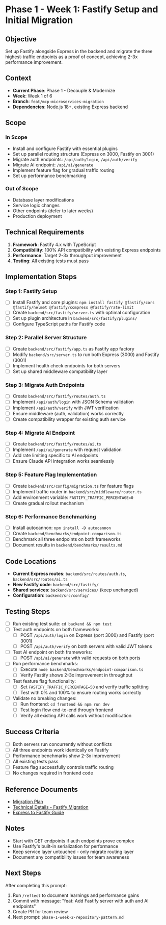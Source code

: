 # Phase 1 - Week 1: Fastify Setup and Initial Migration

## Objective
Set up Fastify alongside Express in the backend and migrate the three highest-traffic endpoints as a proof of concept, achieving 2-3x performance improvement.

## Context
- **Current Phase**: Phase 1 - Decouple & Modernize
- **Week**: Week 1 of 6
- **Branch**: `feat/mcp-microservices-migration`
- **Dependencies**: Node.js 18+, existing Express backend

## Scope
### In Scope
- Install and configure Fastify with essential plugins
- Set up parallel routing structure (Express on 3000, Fastify on 3001)
- Migrate auth endpoints: `/api/auth/login`, `/api/auth/verify`
- Migrate AI endpoint: `/api/ai/generate`
- Implement feature flag for gradual traffic routing
- Set up performance benchmarking

### Out of Scope
- Database layer modifications
- Service logic changes
- Other endpoints (defer to later weeks)
- Production deployment

## Technical Requirements
1. **Framework**: Fastify 4.x with TypeScript
2. **Compatibility**: 100% API compatibility with existing Express endpoints
3. **Performance**: Target 2-3x throughput improvement
4. **Testing**: All existing tests must pass

## Implementation Steps

### Step 1: Fastify Setup
- [ ] Install Fastify and core plugins: `npm install fastify @fastify/cors @fastify/helmet @fastify/compress @fastify/rate-limit`
- [ ] Create `backend/src/fastify/server.ts` with optimal configuration
- [ ] Set up plugin architecture in `backend/src/fastify/plugins/`
- [ ] Configure TypeScript paths for Fastify code

### Step 2: Parallel Server Structure
- [ ] Create `backend/src/fastify/app.ts` as Fastify app factory
- [ ] Modify `backend/src/server.ts` to run both Express (3000) and Fastify (3001)
- [ ] Implement health check endpoints for both servers
- [ ] Set up shared middleware compatibility layer

### Step 3: Migrate Auth Endpoints
- [ ] Create `backend/src/fastify/routes/auth.ts`
- [ ] Implement `/api/auth/login` with JSON Schema validation
- [ ] Implement `/api/auth/verify` with JWT verification
- [ ] Ensure middleware (auth, validation) works correctly
- [ ] Create compatibility wrapper for existing auth service

### Step 4: Migrate AI Endpoint
- [ ] Create `backend/src/fastify/routes/ai.ts`
- [ ] Implement `/api/ai/generate` with request validation
- [ ] Add rate limiting specific to AI endpoints
- [ ] Ensure Claude API integration works seamlessly

### Step 5: Feature Flag Implementation
- [ ] Create `backend/src/config/migration.ts` for feature flags
- [ ] Implement traffic router in `backend/src/middleware/router.ts`
- [ ] Add environment variable: `FASTIFY_TRAFFIC_PERCENTAGE=0`
- [ ] Create gradual rollout mechanism

### Step 6: Performance Benchmarking
- [ ] Install autocannon: `npm install -D autocannon`
- [ ] Create `backend/benchmarks/endpoint-comparison.ts`
- [ ] Benchmark all three endpoints on both frameworks
- [ ] Document results in `backend/benchmarks/results.md`

## Code Locations
- **Current Express routes**: `backend/src/routes/auth.ts`, `backend/src/routes/ai.ts`
- **New Fastify code**: `backend/src/fastify/`
- **Shared services**: `backend/src/services/` (keep unchanged)
- **Configuration**: `backend/src/config/`

## Testing Steps
- [ ] Run existing test suite: `cd backend && npm test`
- [ ] Test auth endpoints on both frameworks:
  - [ ] POST `/api/auth/login` on Express (port 3000) and Fastify (port 3001)
  - [ ] POST `/api/auth/verify` on both servers with valid JWT tokens
- [ ] Test AI endpoint on both frameworks:
  - [ ] POST `/api/ai/generate` with valid requests on both ports
- [ ] Run performance benchmarks:
  - [ ] Execute `node backend/benchmarks/endpoint-comparison.ts`
  - [ ] Verify Fastify shows 2-3x improvement in throughput
- [ ] Test feature flag functionality:
  - [ ] Set `FASTIFY_TRAFFIC_PERCENTAGE=50` and verify traffic splitting
  - [ ] Test with 0% and 100% to ensure routing works correctly
- [ ] Validate no breaking changes:
  - [ ] Run frontend: `cd frontend && npm run dev`
  - [ ] Test login flow end-to-end through frontend
  - [ ] Verify all existing API calls work without modification

## Success Criteria
- [ ] Both servers run concurrently without conflicts
- [ ] All three endpoints work identically on Fastify
- [ ] Performance benchmarks show 2-3x improvement
- [ ] All existing tests pass
- [ ] Feature flag successfully controls traffic routing
- [ ] No changes required in frontend code

## Reference Documents
- [Migration Plan](../roadmaps/AI_MCP_MIGRATION_SUMMARY.md)
- [Technical Details - Fastify Migration](../roadmaps/AI_MCP_TECHNICAL_ADDENDUM.md#framework-specific-implementation-patterns)
- [Express to Fastify Guide](https://www.fastify.io/docs/latest/Guides/Migration-Guide-V4/)

## Notes
- Start with GET endpoints if auth endpoints prove complex
- Use Fastify's built-in serialization for performance
- Keep service layer untouched - only migrate routing layer
- Document any compatibility issues for team awareness

## Next Steps
After completing this prompt:
1. Run `/reflect` to document learnings and performance gains
2. Commit with message: "feat: Add Fastify server with auth and AI endpoints"
3. Create PR for team review
4. Next prompt: `phase-1-week-2-repository-pattern.md`